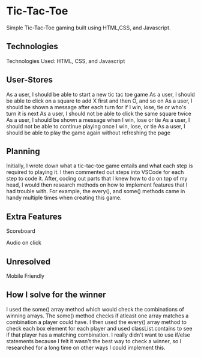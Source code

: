 # Tic-Tac-Toe

Simple Tic-Tac-Toe gaming built using HTML,CSS, and Javascript.

## Technologies

Technologies Used: HTML, CSS, and Javascript
 
## User-Stores

As a user, I should be able to start a new tic tac toe game
As a user, I should be able to click on a square to add X first and then O, and so on
As a user, I should be shown a message after each turn for if I win, lose, tie or who's turn it is next
As a user, I should not be able to click the same square twice
As a user, I should be shown a message when I win, lose or tie
As a user, I should not be able to continue playing once I win, lose, or tie
As a user, I should be able to play the game again without refreshing the page

## Planning

Initially, I wrote down what a tic-tac-toe game entails and what each step is required to playing it. 
I then commented out steps into VSCode for each step to code it. After, coding out parts that I knew how 
to do on top of my head, I would then research methods on how to implement features that I had trouble with.
For example, the every(), and some() methods came in handy multiple times when creating this game. 

## Extra Features

Scoreboard

Audio on click

## Unresolved

Mobile Friendly



## How I solve for the winner

I used the some() array method which would check the combinations of winning arrays. The some() method checks if atleast one array matches a combination a player could have. 
I then used the every() array method to check each box element for each player and used classList.contains to see if that player has a matching combination.
I really didn't want to use if/else statements because I felt it wasn't the best way to check a winner, so I researched for a long time on other ways I could implement this.
